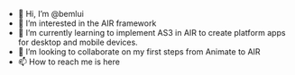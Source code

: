 - 👋 Hi, I’m @bemlui
- 👀 I’m interested in the AIR framework
- 🌱 I’m currently learning to implement AS3 in AIR to create platform apps for desktop and mobile devices.
- 💞️ I’m looking to collaborate on my first steps from Animate to AIR
- 📫 How to reach me is here

<!---
bemlui/bemlui is a ✨ special ✨ repository because its `README.md` (this file) appears on your GitHub profile.
You can click the Preview link to take a look at your changes.
--->
